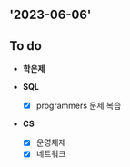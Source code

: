 ## '2023-06-06'

## To do

+ **학은제**

+ **SQL**
  + [x] programmers 문제 복습

+ **CS**
  + [x] 운영체제
  + [x] 네트워크
